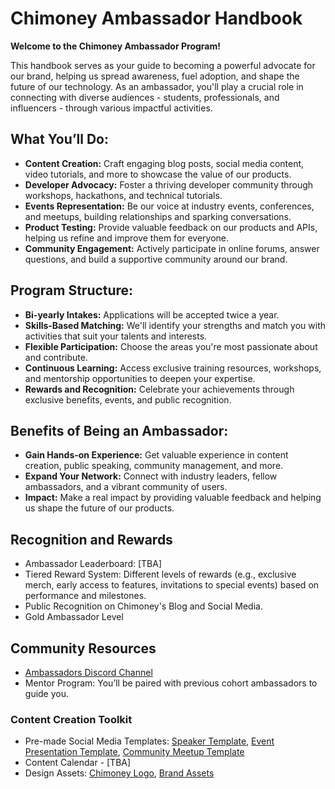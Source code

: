 # Chimoney Ambassador Handbook

**Welcome to the Chimoney Ambassador Program!**

This handbook serves as your guide to becoming a powerful advocate for our brand, helping us spread awareness, fuel adoption, and shape the future of our technology. As an ambassador, you'll play a crucial role in connecting with diverse audiences - students, professionals, and influencers - through various impactful activities.

## What You’ll Do:

- **Content Creation:** Craft engaging blog posts, social media content, video tutorials, and more to showcase the value of our products.
- **Developer Advocacy:** Foster a thriving developer community through workshops, hackathons, and technical tutorials.
- **Events Representation:** Be our voice at industry events, conferences, and meetups, building relationships and sparking conversations.
- **Product Testing:** Provide valuable feedback on our products and APIs, helping us refine and improve them for everyone.
- **Community Engagement:** Actively participate in online forums, answer questions, and build a supportive community around our brand.

## Program Structure:

- **Bi-yearly Intakes:** Applications will be accepted twice a year.
- **Skills-Based Matching:** We'll identify your strengths and match you with activities that suit your talents and interests.
- **Flexible Participation:** Choose the areas you're most passionate about and contribute.
- **Continuous Learning:** Access exclusive training resources, workshops, and mentorship opportunities to deepen your expertise.
- **Rewards and Recognition:** Celebrate your achievements through exclusive benefits, events, and public recognition.

## Benefits of Being an Ambassador:

- **Gain Hands-on Experience:** Get valuable experience in content creation, public speaking, community management, and more.
- **Expand Your Network:** Connect with industry leaders, fellow ambassadors, and a vibrant community of users.
- **Impact:** Make a real impact by providing valuable feedback and helping us shape the future of our products.

## Recognition and Rewards

- Ambassador Leaderboard: [TBA]
- Tiered Reward System: Different levels of rewards (e.g., exclusive merch, early access to features, invitations to special events) based on performance and milestones.
- Public Recognition on Chimoney's Blog and Social Media.
- Gold Ambassador Level

## Community Resources

- [Ambassadors Discord Channel](https://discord.gg/nz4U32UE7z)
- Mentor Program: You’ll be paired with previous cohort ambassadors to guide you.


### Content Creation Toolkit

- Pre-made Social Media Templates: [Speaker Template](https://www.canva.com/design/DAFf2f_zBVI/iMiKCakGSPA8NxKaq7umlA/view?utm_content=DAFf2f_zBVI&utm_campaign=designshare&utm_medium=link&utm_source=sharebutton&mode=preview), [Event Presentation Template](https://www.canva.com/design/DAFTY3qZAC0/i6o9AtghLa84wxt6E0TRYw/view?utm_content=DAFTY3qZAC0&utm_campaign=designshare&utm_medium=link&utm_source=publishsharelink&mode=preview), [Community Meetup Template](https://www.canva.com/design/DAF58TmA8-s/SXLi2ggcwN2_zzWikuFi2Q/view?utm_content=DAF58TmA8-s&utm_campaign=designshare&utm_medium=link&utm_source=publishsharelink&mode=preview)
- Content Calendar - [TBA]
- Design Assets: [Chimoney Logo](https://drive.google.com/drive/folders/1CkcIobj0ltmXZ6t__TqkruhseimTJNa8?usp=drive_link), [Brand Assets](https://docs.google.com/document/d/11Niq7-F96alud7s9S08km22MJ5bS2ZYF_xbiJSX8o4I/edit?usp=sharing)
